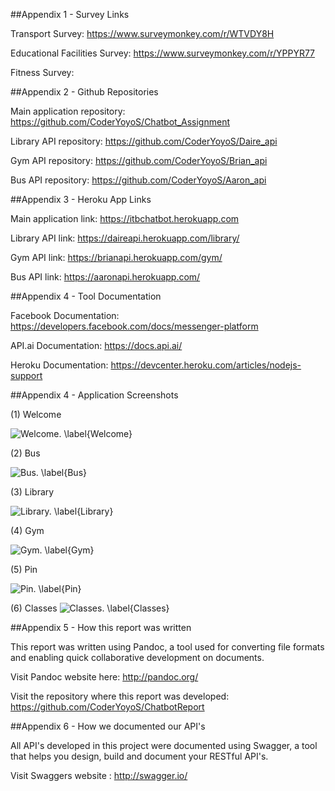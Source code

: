##Appendix 1 - Survey Links

Transport Survey: https://www.surveymonkey.com/r/WTVDY8H

Educational Facilities Survey: https://www.surveymonkey.com/r/YPPYR77

Fitness Survey:

##Appendix 2 - Github Repositories

Main application repository: https://github.com/CoderYoyoS/Chatbot_Assignment

Library API repository: https://github.com/CoderYoyoS/Daire_api

Gym API repository: https://github.com/CoderYoyoS/Brian_api

Bus API repository: https://github.com/CoderYoyoS/Aaron_api

##Appendix 3 - Heroku App Links

Main application link: https://itbchatbot.herokuapp.com

Library API link: https://daireapi.herokuapp.com/library/

Gym API link: https://brianapi.herokuapp.com/gym/

Bus API link: https://aaronapi.herokuapp.com/

##Appendix 4 - Tool Documentation

Facebook Documentation: https://developers.facebook.com/docs/messenger-platform

API.ai Documentation: https://docs.api.ai/

Heroku Documentation: https://devcenter.heroku.com/articles/nodejs-support

##Appendix 4 - Application Screenshots

(1) Welcome

![Welcome. \label{Welcome}](04_assets/08_appendices/welcome.jpeg)

(2) Bus

![Bus. \label{Bus}](04_assets/08_appendices/bus.jpeg)

(3) Library 

![Library. \label{Library}](04_assets/08_appendices/lib.jpeg)

(4) Gym

![Gym. \label{Gym}](04_assets/08_appendices/gym.jpeg)

(5) Pin

![Pin. \label{Pin}](04_assets/08_appendices/pin.jpeg)

(6) Classes
![Classes. \label{Classes}](04_assets/08_appendices/classes.jpeg)

##Appendix 5 - How this report was written

This report was written using Pandoc, a tool used for converting file formats and enabling quick  collaborative development on documents.

Visit Pandoc website here: http://pandoc.org/

Visit the repository where this report was developed: https://github.com/CoderYoyoS/ChatbotReport

##Appendix 6 - How we documented our API's

All API's developed in this project were documented using Swagger, a tool that helps you design, build and document your RESTful API's.

Visit Swaggers website : http://swagger.io/






